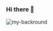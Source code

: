 ### Hi there 👋

<!--
**luuphuc6297/luuphuc6297** is a ✨ _special_ ✨ repository because its `README.md` (this file) appears on your GitHub profile.

Here are some ideas to get you started:

- 🔭 I’m currently working on ...
- 🌱 I’m currently learning ...
- 👯 I’m looking to collaborate on ...
- 🤔 I’m looking for help with ...
- 💬 Ask me about ...
- 📫 How to reach me: ...
- 😄 Pronouns: ...
-->
![my-backround]([https://www.canva.com/design/DAFmiGOJl5w/t80twzYFytgYVL7Jk9FWMQ/view?utm_content=DAFmiGOJl5w&utm_campaign=share_your_design&utm_medium=link&utm_source=shareyourdesignpanel](https://res.cloudinary.com/dgx0fr20a/image/upload/v1687425529/Let_s_Escape_To_The_Woods_Facebook_Cover_vkqi3z.png)https://res.cloudinary.com/dgx0fr20a/image/upload/v1687425529/Let_s_Escape_To_The_Woods_Facebook_Cover_vkqi3z.png)
